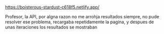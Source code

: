 https://boisterous-stardust-c618f5.netlify.app/

Profesor, la API, por algna razon no me arrohja resultados siempre, no pude resolver ese problema, recargaba repetidamente la pagina, y despues de unas iteraciones los resultados se mostraban
